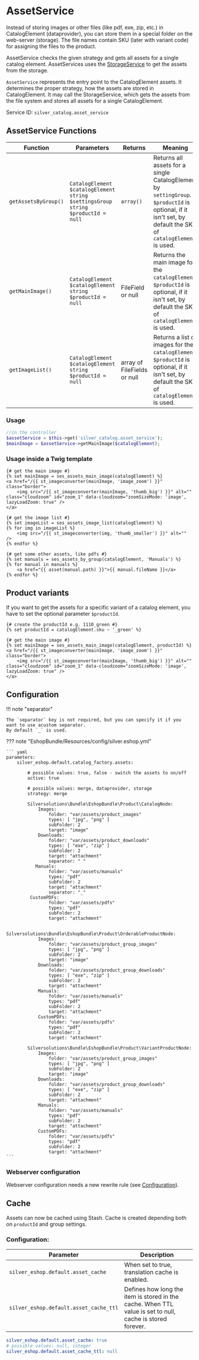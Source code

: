# AssetService

Instead of storing images or other files (like pdf, exe, zip, etc.) in CatalogElement (dataprovider),
you can store them in a special folder on the web-server (storage).
The file names contain SKU (later with variant code) for assigning the files to the product.

AssetService checks the given strategy and gets all assets for a single catalog element.
AssetServices uses the [StorageService](storageservice.md) to get the assets from the storage.

`AssetService` represents the entry point to the CatalogElement assets. It determines the proper strategy, how the assets are stored in CatalogElement. It may call the StorageService, which gets the assets from the file system and stores all assets for a single CatalogElement.

Service ID: `silver_catalog.asset_service`

## AssetService Functions

|Function|Parameters|Returns|Meaning|TWIG Helper function|
|--- |--- |--- |--- |--- |
|`getAssetsByGroup()`|`CatalogElement $catalogElement`</br>`string $settingsGroup`</br>`string $productId = null`|`array()`|Returns all assets for a single CatalogElement by `settingGroup`. `$productId` is optional, if it isn't set, by default the SKU of `catalogElement` is used.|`{{ses_assets_by_group(catalogElement, 'Manuals', catalogElement.sku) }}`</br>`{{ ses_assets_by_group(catalogElement, 'Manuals') }}`|
|`getMainImage()`|`CatalogElement $catalogElement`</br>`string $productId = null`|FileField or null|Returns the main image for the `catalogElement`. `$productId` is optional, if it isn't set, by default the SKU of `catalogElement` is used.|`{{ ses_assets_main_image(catalogElement, catalogElement.sku) }}`</br>`{{ ses_assets_main_image(catalogElement) }}`|
|`getImageList()`|`CatalogElement $catalogElement`</br>`string $productId = null`|array of FileFields or null|Returns a list of images for the `catalogElement`. `$productId` is optional, if it isn't set, by default the SKU of `catalogElement` is used.|`{{ ses_assets_image_list(catalogElement, catalogElement.sku) }}`</br>`{{ ses_assets_image_list(catalogElement) }}`|

### Usage

``` php
//in the controller
$assetService = $this->get('silver_catalog.asset_service');
$mainImage = $assetService->getMainImage($catalogElement);
```

### Usage inside a Twig template

``` html+twig
{# get the main image #}
{% set mainImage = ses_assets_main_image(catalogElement) %}
<a href="/{{ st_imageconverter(mainImage, 'image_zoom') }}" class="border">
    <img src="/{{ st_imageconverter(mainImage, 'thumb_big') }}" alt="" class="cloudzoom" id="zoom_1" data-cloudzoom="zoomSizeMode: 'image', lazyLoadZoom: true" />
</a>

{# get the image list #}
{% set imageList = ses_assets_image_list(catalogElement) %}
{% for img in imageList %}
    <img src="/{{ st_imageconverter(img, 'thumb_smaller') }}" alt="" />
{% endfor %}

{# get some other assets, like pdfs #}
{% set manuals = ses_assets_by_group(catalogElement, 'Manuals') %} 
{% for manual in manuals %}
    <a href="{{ asset(manual.path) }}">{{ manual.fileName }}</a>
{% endfor %}
```

## Product variants

If you want to get the assets for a specific variant of a catalog element, you have to set the optional parameter `$productId`.

``` html+twig
{# create the productId e.g. 1110_green #}
{% set productId = catalogElement.sku ~ '_green' %}

{# get the main image #}
{% set mainImage = ses_assets_main_image(catalogElement, productId) %}
<a href="/{{ st_imageconverter(mainImage, 'image_zoom') }}" class="border">
    <img src="/{{ st_imageconverter(mainImage, 'thumb_big') }}" alt="" class="cloudzoom" id="zoom_1" data-cloudzoom="zoomSizeMode: 'image', lazyLoadZoom: true" />
</a>
```

## Configuration

!!! note "separator"

    The `separator` key is not required, but you can specify it if you want to use acustom separator.
    By default `_` is used.

??? note "EshopBundle/Resources/config/silver.eshop.yml"

    ``` yaml
    parameters:
        silver_eshop.default.catalog_factory.assets:

            # possible values: true, false - switch the assets to on/off
            active: true

            # possible values: merge, dataprovider, storage
            strategy: merge

            Silversolutions\Bundle\EshopBundle\Product\CatalogNode:
                Images:
                    folder: "var/assets/product_images"
                    types: [ "jpg", "png" ]
                    subFolder: 2
                    target: "image"
                Downloads:
                    folder: "var/assets/product_downloads"
                    types: [ "exe", "zip" ]
                    subFolder: 2
                    target: "attachment"
                    separator: " "
               Manuals:
                    folder: "var/assets/manuals"
                    types: "pdf"
                    subFolder: 2
                    target: "attachment"
                    separator: "_"
             CustomPDFs:
                    folder: "var/assets/pdfs"
                    types: "pdf"
                    subFolder: 2
                    target: "attachment"

            Silversolutions\Bundle\EshopBundle\Product\OrderableProductNode:
                Images:
                    folder: "var/assets/product_group_images"
                    types: [ "jpg", "png" ]
                    subFolder: 2
                    target: "image"
                Downloads:
                    folder: "var/assets/product_group_downloads"
                    types: [ "exe", "zip" ]
                    subFolder: 2
                    target: "attachment"
                Manuals:
                    folder: "var/assets/manuals"
                    types: "pdf"
                    subFolder: 2
                    target: "attachment"
                CustomPDFs:
                    folder: "var/assets/pdfs"
                    types: "pdf"
                    subFolder: 2
                    target: "attachment"

            Silversolutions\Bundle\EshopBundle\Product\VariantProductNode:
                Images:
                    folder: "var/assets/product_group_images"
                    types: [ "jpg", "png" ]
                    subFolder: 2
                    target: "image"
                Downloads:
                    folder: "var/assets/product_group_downloads"
                    types: [ "exe", "zip" ]
                    subFolder: 2
                    target: "attachment"
                Manuals:
                    folder: "var/assets/manuals"
                    types: "pdf"
                    subFolder: 2
                    target: "attachment"
                CustomPDFs:
                    folder: "var/assets/pdfs"
                    types: "pdf"
                    subFolder: 2
                    target: "attachment"
    ```

### Webserver configuration

Webserver configuration needs a new rewrite rule (see [Configuration](../../guide/configuration/configuration.md#http-server-configuration)).

## Cache

Assets can now be cached using Stash. Cache is created depending both on `productId` and group settings.

### Configuration:

|Parameter|Description|
|--- |--- |
|`silver_eshop.default.asset_cache`|When set to true, translation cache is enabled.|
|`silver_eshop.default.asset_cache_ttl`|Defines how long the item is stored in the cache. When TTL value is set to null, cache is stored forever.|

``` yaml
silver_eshop.default.asset_cache: true
# possible values: null, integer
silver_eshop.default.asset_cache_ttl: null
```
